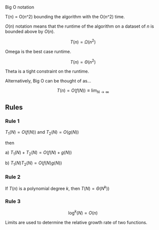 Big O notation

T(n) = O(n^2)
bounding the algorithm with the O(n^2) time.

$O(n)$ notation means that the runtime of the algorithm on a dataset of $n$ is bounded above by $O(n)$.

$$T(n) = \Omega(n^2)$$

Omega is the best case runtime.

$$T(n) = \Theta(n^2)$$

Theta is a tight constraint on the runtime.

Alternatively, Big O can be thought of as...

$$T(n) = O(f(N)) \equiv \lim_{N \to \infty }$$

<!-- TODO complete above-->

## Rules

### Rule 1
$T_1(N) = O(f(N))$ and $T_2(N) = O(g(N))$

then

a) $T_1(N) + T_2(N) = O(f(N) + g(N))$

b) $T_1(N)T_2(N) = O(f(N)g(N))$

### Rule 2

If $T(n)$ is a polynomial degree $k$, then $T(N) = \Theta(N^k))$

### Rule 3

$$\log^k(N) = O(n)$$

Limits are used to determine the relative growth rate of two functions.
